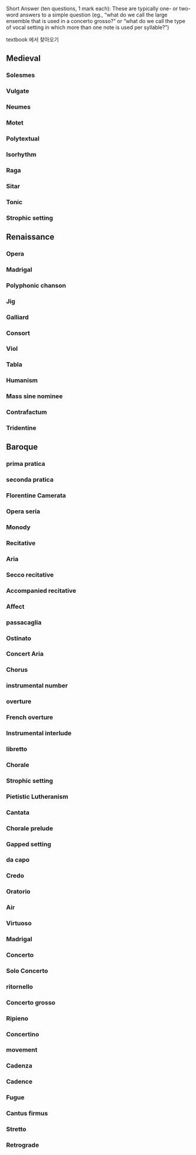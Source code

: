 Short Answer (ten questions, 1 mark each): These are typically one- or two-word answers 
to a simple question (eg., “what do we call the large ensemble that is used in a concerto grosso?” or 
“what do we call the type of vocal setting in which more than one note is used per syllable?”) 

textbook 에서 찾아오기

## Medieval
### Solesmes

### Vulgate


### Neumes

### Motet

### Polytextual


### Isorhythm

### Raga


### Sitar

### Tonic

### Strophic setting


## Renaissance
### Opera

### Madrigal

### Polyphonic chanson


### Jig

### Galliard


### Consort


### Viol


### Tabla

### Humanism

### Mass sine nominee

### Contrafactum

### Tridentine

## Baroque
### prima pratica

### seconda pratica

### Florentine Camerata

### Opera seria

### Monody


### Recitative


### Aria


### Secco recitative


### Accompanied recitative

### Affect

### passacaglia


### Ostinato

### Concert Aria

### Chorus


### instrumental number

### overture

### French overture


### Instrumental interlude

### libretto


### Chorale

### Strophic setting


### Pietistic Lutheranism


### Cantata

### Chorale prelude

### Gapped setting

### da capo

### Credo


### Oratorio


### Air


### Virtuoso


### Madrigal

### Concerto


### Solo Concerto


### ritornello

### Concerto grosso


### Ripieno

### Concertino


### movement

### Cadenza


### Cadence

### Fugue

### Cantus firmus

### Stretto

### Retrograde
